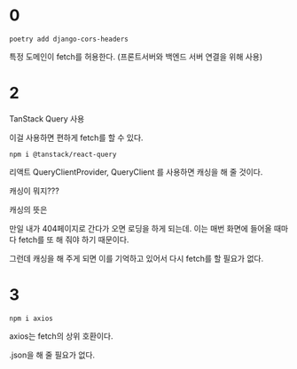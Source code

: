 # 0

`poetry add django-cors-headers`

특정 도메인이 fetch를 허용한다. (프론트서버와 백엔드 서버 연결을 위해 사용)



# 2

TanStack Query 사용

이걸 사용하면 편하게 fetch를 할 수 있다. 

`npm i @tanstack/react-query`

 리액트 QueryClientProvider, QueryClient 를 사용하면 캐싱을 해 줄 것이다. 

캐싱이 뭐지???

캐싱의 뜻은

만일 내가 404페이지로 간다가 오면 로딩을 하게 되는데. 이는 매번 화면에 들어올 때마다 fetch를 또 해 줘야 하기 때문이다. 

그런데 캐싱을 해 주게 되면 이를 기억하고 있어서 다시 fetch를 할 필요가 없다. 



# 3

`npm i axios`

axios는 fetch의 상위 호환이다. 

.json을 해 줄 필요가 없다. 



